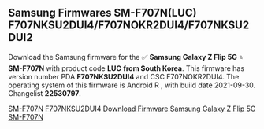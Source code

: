 <h2>Samsung Firmwares SM-F707N(LUC) F707NKSU2DUI4/F707NOKR2DUI4/F707NKSU2DUI2</h2>
Download the Samsung firmware for the ✅ <strong>Samsung Galaxy Z Flip 5G </strong> ⭐ <strong>SM-F707N</strong> with product code <strong>LUC</strong> <strong> from South Korea</strong>. This firmware has version number PDA <strong>F707NKSU2DUI4</strong> and CSC F707NOKR2DUI4. The operating system of this firmware is Android R , with build date 2021-09-30. Changelist <strong>22530797</strong>.


[SM-F707N](https://samfirm.shop/samsung/model/SM-F707N)
[F707NKSU2DUI4](https://samfirm.shop/samsung/pda/F707NKSU2DUI4)
[Download Firmware Samsung Galaxy Z Flip 5G SM-F707N](https://samfirm.shop/samsung/firmware/461497)
